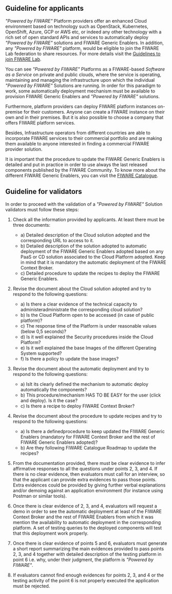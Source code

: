 ## Guideline for applicants

_"Powered by FIWARE"_ Platform providers offer an enhanced Cloud environment based on technology such as OpenStack,
Kubernetes, OpenShift, Azure, GCP or AWS etc, or indeed any other technology with a rich set of open standard APIs and
services to automatically deploy _"Powered by FIWARE"_ solutions and FIWARE Generic Enablers. In addition, any _"Powered
by FIWARE"_ platform, would be eligible to join the FIWARE Lab federation to share resources. For more details visit the
[Guidelines to join FIWARE Lab](https://join-fiware-lab-guide.readthedocs.io/en/latest).

You can see _"Powered by FIWARE"_ Platforms as a FIWARE-based _Software as a Service_ on private and public clouds,
where the service is operating, maintaining and managing the infrastructure upon which the individual _"Powered by
FIWARE"_ Solutions are running. In order for this paradigm to work, some automatically deployment mechanism must be
available to provision FIWARE Generic Enablers and _"Powered by FIWARE"_ solutions.

Furthermore, platform providers can deploy FIWARE platform instances on-premise for their customers. Anyone can create a
FIWARE instance on their own and in their premises. But it is also possible to choose a company that offers FIWARE
platform services.

Besides, Infrastructure operators from different countries are able to incorporate FIWARE services to their commercial
portfolio and are making them available to anyone interested in finding a commercial FIWARE provider solution.

It is important that the procedure to update the FIWARE Generic Enablers is detailed and put in practice in order to use
always the last released components published by the FIWARE Community. To know more about the different FIWARE Generic
Enablers, you can visit the [FIWARE Catalogue](https://www.fiware.org/developers/catalogue/).

## Guideline for validators

In order to proceed with the validation of a _"Powered by FIWARE"_ Solution validators must follow these steps:

1.  Check all the information provided by applicants. At least there must be three documents:

    -   a) Detailed description of the Cloud solution adopted and the corresponding URL to access to it.
    -   b) Detailed description of the solution adopted to automatic deployment of the FIWARE Generic Enablers adopted
        based on any PaaS or CD solution associated to the Cloud Platform adopted. Keep in mind that it is mandatory the
        automatic deployment of the FIWARE Context Broker.
    -   c) Detailed procedure to update the recipes to deploy the FIWARE Generic Enablers.

2.  Revise the document about the Cloud solution adopted and try to respond to the following questions:
    -   a) Is there a clear evidence of the technical capacity to administeradministrate the corresponding cloud
        solution?
    -   b) Is the Cloud Platform open to be accessed (in case of public platform)?
    -   c) The response time of the Platform is under reasonable values (below 0,5 seconds)?
    -   d) Is it well explained the Security procedures inside the Cloud Platform?
    -   e) Is it well explained the base Images of the different Operating System supported?
    -   f) Is there a policy to update the base images?

3) Revise the document about the automatic deployment and try to respond to the following questions:

    - a) IsIt its clearly defined the mechanism to automatic deploy automatically the components?
    - b) This procedure/mechanism HAS TO BE EASY for the user (click and deploy). Is it the case?
    - c) Is there a recipe to deploy FIWARE Context Broker?

4) Revise the document about the procedure to update recipes and try to respond to the following questions:

    - a) Is there a definedprocedure to keep updated the FIWARE Generic Enablers (mandatory for FIWARE Context Broker
      and the rest of FIWARE Generic Enablers adopted)?
    - b) Are they following FIWARE Catalogue Roadmap to update the recipes?

5) From the documentation provided, there must be clear evidence to infer affirmative responses to all the questions
   under points 2, 3, and 4. If there is no clear evidence, then evaluators must call for an interview, so that the
   applicant can provide extra evidences to pass those points. Extra evidences could be provided by giving further
   verbal explanations and/or demoing against an application environment (for instance using Postman or similar tools).

6) Once there is clear evidence of 2, 3, and 4, evaluators will request a demo in order to see the automatic deployment
   at least of the FIWARE Context Broker and the rest of FIWARE Enablers from which it was mention the availability to
   automatic deployment in the corresponding platform. A set of testing queries to the deployed components will test
   that this deployment work properly.

7) Once there is clear evidence of points 5 and 6, evaluators must generate a short report summarizing the main
   evidences provided to pass points 2, 3, and 4 together with detailed description of the testing platform in point 6
   i.e. why, under their judgment, the platform is _"Powered by FIWARE"_.

8) If evaluators cannot find enough evidences for points 2, 3, and 4 or the testing activity of the point 6 is not
   properly executed the application must be rejected.
